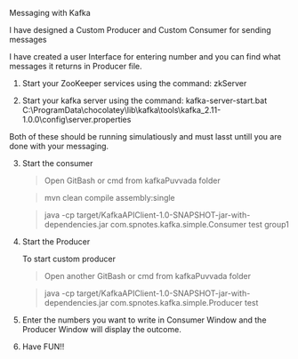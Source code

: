 Messaging with Kafka

I have designed a Custom Producer and Custom Consumer for sending messages 

I have created a user Interface for entering number and you can find what messages it returns in Producer file.

1. Start your ZooKeeper services using the command: zkServer

2. Start your kafka server using the command: kafka-server-start.bat C:\ProgramData\chocolatey\lib\kafka\tools\kafka_2.11-1.0.0\config\server.properties

Both of these should be running simulatiously and must lasst untill you are done with your messaging.

3. Start the consumer
 
 	 > Open GitBash or cmd from kafkaPuvvada folder
 
 	 > mvn clean compile assembly:single
 
 	 > java -cp target/KafkaAPIClient-1.0-SNAPSHOT-jar-with-dependencies.jar com.spnotes.kafka.simple.Consumer test group1
  
 2. Start the Producer
 
 	 To start custom producer 
 	 
 	 > Open another GitBash or cmd from kafkaPuvvada folder
 
 	 > java -cp target/KafkaAPIClient-1.0-SNAPSHOT-jar-with-dependencies.jar com.spnotes.kafka.simple.Producer test

3. Enter the numbers you want to write in Consumer Window and the Producer Window will display the outcome.

4. Have FUN!!